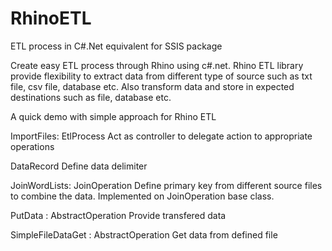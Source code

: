 # RhinoETL
ETL process in C#.Net equivalent for SSIS package

Create easy ETL process through Rhino using c#.net. 
Rhino ETL library provide flexibility to extract data from different type of source such as txt file, csv file, database etc.
Also transform data and store in expected destinations such as file, database etc.

A quick demo with simple approach for Rhino ETL

ImportFiles: EtlProcess
Act as controller to delegate action to appropriate operations

DataRecord
Define data delimiter

JoinWordLists: JoinOperation
Define primary key from different source files to combine the data. Implemented on JoinOperation base class.

PutData : AbstractOperation
Provide transfered data

SimpleFileDataGet : AbstractOperation
Get data from defined file
